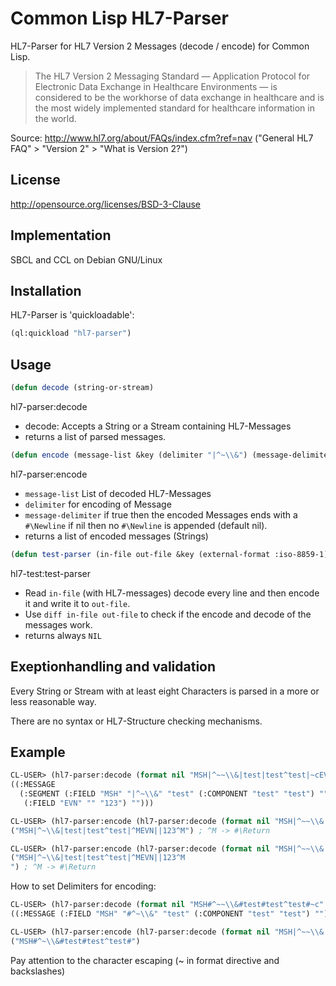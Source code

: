 # Common Lisp HL7-Parser

HL7-Parser for HL7 Version 2 Messages (decode / encode) for Common Lisp.

> The HL7 Version 2 Messaging Standard — Application Protocol for Electronic
> Data Exchange in Healthcare Environments — is considered to be the workhorse
> of data exchange in healthcare and is the most widely implemented standard
> for healthcare information in the world.

Source: http://www.hl7.org/about/FAQs/index.cfm?ref=nav ("General HL7 FAQ" > "Version 2" > "What is Version 2?")

## License
http://opensource.org/licenses/BSD-3-Clause

## Implementation
SBCL and CCL on Debian GNU/Linux

## Installation

HL7-Parser is 'quickloadable':

```cl
(ql:quickload "hl7-parser")
```

## Usage
```cl
(defun decode (string-or-stream)
```

hl7-parser:decode

 * decode: Accepts a String or a Stream containing HL7-Messages
 * returns a list of parsed messages.

```cl
(defun encode (message-list &key (delimiter "|^~\\&") (message-delimiter nil))
```
hl7-parser:encode
 * `message-list` List of decoded HL7-Messages
 * `delimiter` for encoding of Message
 * `message-delimiter` if true then the encoded Messages ends with a `#\Newline` if nil then no `#\Newline` is appended (default nil).
 * returns a list of encoded messages (Strings)



```cl
(defun test-parser (in-file out-file &key (external-format :iso-8859-1) (output-delimiters "|^~\\&"))
```
hl7-test:test-parser
 * Read `in-file` (with HL7-messages) decode every line and then encode it and write it to `out-file`.
 * Use `diff in-file out-file` to check if the encode and decode of the messages work.
 * returns always `NIL`

## Exeptionhandling and validation
Every String or Stream with at least eight Characters is parsed in a more or less reasonable way.

There are no syntax or HL7-Structure checking mechanisms.



## Example
```cl
CL-USER> (hl7-parser:decode (format nil "MSH|^~~\\&|test|test^test|~cEVN||123~c~c" #\Return #\Return #\Newline ))
((:MESSAGE
  (:SEGMENT (:FIELD "MSH" "|^~\\&" "test" (:COMPONENT "test" "test") "")
   (:FIELD "EVN" "" "123") "")))

CL-USER> (hl7-parser:encode (hl7-parser:decode (format nil "MSH|^~~\\&|test|test^test|~cEVN||123~c~c" #\Return #\Return #\Newline )))
("MSH|^~\\&|test|test^test|^MEVN||123^M") ; ^M -> #\Return

CL-USER> (hl7-parser:encode (hl7-parser:decode (format nil "MSH|^~~\\&|test|test^test|~cEVN||123~c~c" #\Return #\Return #\Newline )) :message-delimiter t)
("MSH|^~\\&|test|test^test|^MEVN||123^M
") ; ^M -> #\Return
```

How to set Delimiters for encoding:
```cl
CL-USER> (hl7-parser:decode (format nil "MSH#^~~\\&#test#test^test#~c" #\Newline ))
((:MESSAGE (:FIELD "MSH" "#^~\\&" "test" (:COMPONENT "test" "test") "")))

CL-USER> (hl7-parser:encode (hl7-parser:decode (format nil "MSH|^~~\\&|test|test^test|~c" #\Newline )) :delimiter "#^~\\&")
("MSH#^~\\&#test#test^test#")
```

Pay attention to the character escaping (~ in format directive and backslashes)
